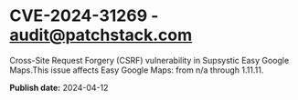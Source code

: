 # CVE-2024-31269 - audit@patchstack.com

Cross-Site Request Forgery (CSRF) vulnerability in Supsystic Easy Google Maps.This issue affects Easy Google Maps: from n/a through 1.11.11.



**Publish date:** 2024-04-12
